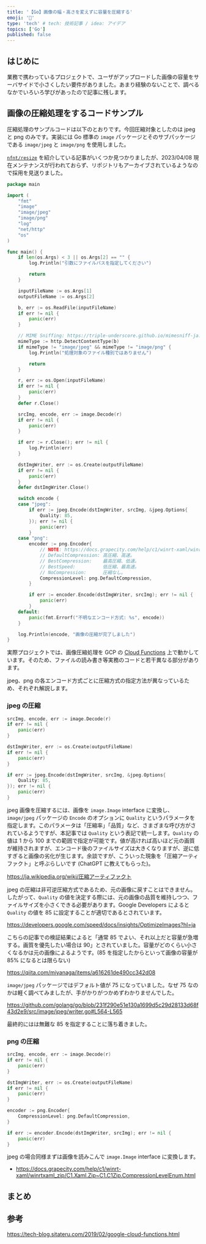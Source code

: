 ```yaml
---
title: '【Go】画像の幅・高さを変えずに容量を圧縮する'
emoji: '🌁'
type: 'tech' # tech: 技術記事 / idea: アイデア
topics: ['Go']
published: false
---
```


## はじめに

業務で携わっているプロジェクトで、ユーザがアップロードした画像の容量をサーバサイドで小さくしたい要件がありました。あまり経験のないことで、調べるなかでいろいろ学びがあったので記事に残します。

## 画像の圧縮処理をするコードサンプル

圧縮処理のサンプルコードは以下のとおりです。今回圧縮対象としたのは jpeg と png のみです。実装には Go 標準の `image` パッケージとそのサブパッケージである `image/jpeg` と `image/png` を使用しました。

[`nfnt/resize`](https://github.com/nfnt/resize) を紹介している記事がいくつか見つかりましたが、2023/04/08 現在メンテナンスが行われておらず、リポジトリもアーカイブされているようなので採用を見送りました。

```go
package main

import (
	"fmt"
	"image"
	"image/jpeg"
	"image/png"
	"log"
	"net/http"
	"os"
)

func main() {
	if len(os.Args) < 3 || os.Args[2] == "" {
		log.Println("引数にファイルパスを指定してください")

		return
	}

	inputFileName := os.Args[1]
	outputFileName := os.Args[2]

	b, err := os.ReadFile(inputFileName)
	if err != nil {
		panic(err)
	}

	// MIME Sniffing: https://triple-underscore.github.io/mimesniff-ja.html
	mimeType := http.DetectContentType(b)
	if mimeType != "image/jpeg" && mimeType != "image/png" {
		log.Println("処理対象のファイル種別ではありません")

		return
	}

	r, err := os.Open(inputFileName)
	if err != nil {
		panic(err)
	}
	defer r.Close()

	srcImg, encode, err := image.Decode(r)
	if err != nil {
		panic(err)
	}

	if err := r.Close(); err != nil {
		log.Println(err)
	}

	dstImgWriter, err := os.Create(outputFileName)
	if err != nil {
		panic(err)
	}
	defer dstImgWriter.Close()

	switch encode {
	case "jpeg":
		if err := jpeg.Encode(dstImgWriter, srcImg, &jpeg.Options{
			Quality: 85,
		}); err != nil {
			panic(err)
		}
	case "png":
		encoder := png.Encoder{
			// NOTE: https://docs.grapecity.com/help/c1/winrt-xaml/winrtxaml_zip/C1.Xaml.Zip~C1.C1Zip.CompressionLevelEnum.html
			// DefaultCompression: 高圧縮、高速。
			// BestCompression:    最高圧縮、低速。
			// BestSpeed:          低圧縮、最高速。
			// NoCompression:      圧縮なし。
			CompressionLevel: png.DefaultCompression,
		}

		if err := encoder.Encode(dstImgWriter, srcImg); err != nil {
			panic(err)
		}
	default:
		panic(fmt.Errorf("不明なエンコード方式: %s", encode))
	}

	log.Println(encode, "画像の圧縮が完了しました")
}
```

実際プロジェクトでは、画像圧縮処理を GCP の [Cloud Functions](https://cloud.google.com/functions?hl=ja) 上で動かしています。そのため、ファイルの読み書き等実務のコードと若干異なる部分があります。

jpeg、png の各エンコード方式ごとに圧縮方式の指定方法が異なっているため、それぞれ解説します。

### jpeg の圧縮

```go
srcImg, encode, err := image.Decode(r)
if err != nil {
	panic(err)
}

dstImgWriter, err := os.Create(outputFileName)
if err != nil {
	panic(err)
}

if err := jpeg.Encode(dstImgWriter, srcImg, &jpeg.Options{
	Quality: 85,
}); err != nil {
	panic(err)
}
```

jpeg 画像を圧縮するには、画像を `image.Image` interface に変換し、`image/jpeg` パッケージの `Encode` のオプションに `Quality` というパラメータを指定します。このパラメータは「圧縮率」「品質」など、さまざまな呼び方がされているようですが、本記事では `Quality` という表記で統一します。`Quality` の値は 1 から 100 までの範囲で指定が可能です。値が高ければ高いほど元の画質が維持されますが、エンコード後のファイルサイズは大きくなりますが、逆に低すぎると画像の劣化が生じます。余談ですが、こういった現象を「圧縮アーティファクト」と呼ぶらしいです (ChatGPT に教えてもらった)。

https://ja.wikipedia.org/wiki/圧縮アーティファクト

jpeg の圧縮は非可逆圧縮方式であるため、元の画像に戻すことはできません。したがって、`Quality` の値を決定する際には、元の画像の品質を維持しつつ、ファイルサイズを小さくできる必要があります。Google Developers によると `Quality` の値を 85 に設定することが適切であるとされています。

https://developers.google.com/speed/docs/insights/OptimizeImages?hl=ja

こちらの記事での検証結果によると「通常 85 でよい、それ以上だと容量が急増する。画質を優先したい場合は 90」とされていました。容量がどのくらい小さくなるかは元の画像によるようです。(85 を指定したからといって画像の容量が 85% になるとは限らない)

https://qiita.com/miyanaga/items/a616261de490cc342d08

`image/jpeg` パッケージではデフォルト値が 75 になっていました。なぜ 75 なのかは軽く調べてみましたが、手がかりがつかめずわかりませんでした。

https://github.com/golang/go/blob/231f290e51e130a1699d5c29d28133d68f43d2e9/src/image/jpeg/writer.go#L564-L565

最終的にはは無難な 85 を指定することに落ち着きました。

### png の圧縮

```go
srcImg, encode, err := image.Decode(r)
if err != nil {
	panic(err)
}

dstImgWriter, err := os.Create(outputFileName)
if err != nil {
	panic(err)
}

encoder := png.Encoder{
	CompressionLevel: png.DefaultCompression,
}

if err := encoder.Encode(dstImgWriter, srcImg); err != nil {
	panic(err)
}
```

jpeg の場合同様まずは画像を読みこんで `image.Image` interface に変換します。

- https://docs.grapecity.com/help/c1/winrt-xaml/winrtxaml_zip/C1.Xaml.Zip~C1.C1Zip.CompressionLevelEnum.html

## まとめ

## 参考

https://tech-blog.sitateru.com/2019/02/google-cloud-functions.html
